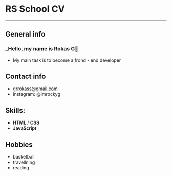  # RS School CV
---
## General info
### _Hello, my name is Rokas G👋
* My main task is to become a frond - end developer

## Contact info
- grrokass@gmail.com
- instagram: @imrockyg


## Skills:
* __HTML__ / __CSS__ 
* __JavaScript__ 


## Hobbies
- basketball
- travellning
- reading









